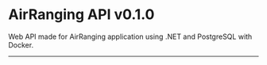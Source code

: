 # AirRanging API v0.1.0

Web API made for AirRanging application using .NET and PostgreSQL with Docker.

---
